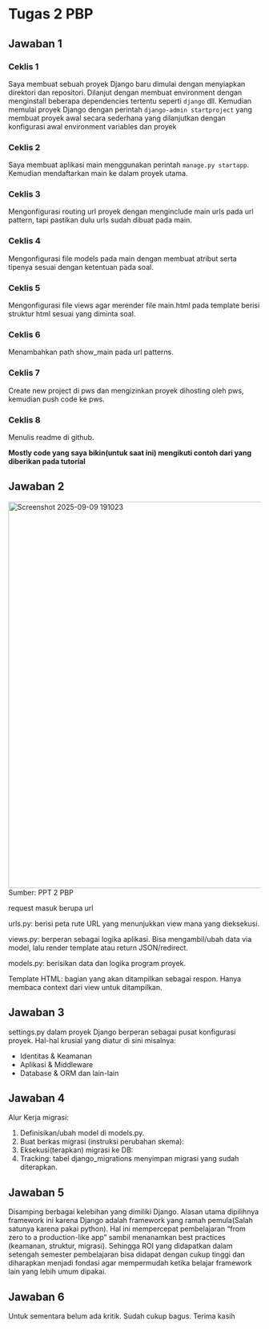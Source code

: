# Tugas 2 PBP

## Jawaban 1
### Ceklis 1
Saya membuat sebuah proyek Django baru dimulai dengan menyiapkan direktori dan repositori. Dilanjut dengan membuat environment dengan menginstall beberapa dependencies tertentu seperti `django` dll. Kemudian memulai proyek Django dengan perintah `django-admin startproject` yang membuat proyek awal secara sederhana yang dilanjutkan dengan konfigurasi awal environment variables dan proyek
### Ceklis 2
Saya membuat aplikasi main menggunakan perintah `manage.py startapp`. Kemudian mendaftarkan main ke dalam proyek utama.
### Ceklis 3
Mengonfigurasi routing url proyek dengan menginclude main urls pada url pattern, tapi pastikan dulu urls sudah dibuat pada main.
### Ceklis 4
Mengonfigurasi file models pada main dengan membuat atribut serta tipenya sesuai dengan ketentuan pada soal.
### Ceklis 5
Mengonfigurasi file views agar merender file main.html pada template berisi struktur html sesuai yang diminta soal.
### Ceklis 6
Menambahkan path show_main pada url patterns.
### Ceklis 7
Create new project di pws dan mengizinkan proyek dihosting oleh pws, kemudian push code ke pws.
### Ceklis 8
Menulis readme di github.
  
**Mostly code yang saya bikin(untuk saat ini) mengikuti contoh dari yang diberikan pada tutorial**

## Jawaban 2

<img width="1297" height="770" alt="Screenshot 2025-09-09 191023" src="https://github.com/user-attachments/assets/0df7733c-e89a-435a-8232-13c58fdee343" />
Sumber: PPT 2 PBP

request masuk berupa url

urls.py: berisi peta rute URL yang menunjukkan view mana yang dieksekusi.

views.py: berperan sebagai logika aplikasi. Bisa mengambil/ubah data via model, lalu render template atau return JSON/redirect.

models.py: berisikan data dan logika program proyek.

Template HTML: bagian yang akan ditampilkan sebagai respon. Hanya membaca context dari view untuk ditampilkan.

## Jawaban 3
settings.py dalam proyek Django berperan sebagai pusat konfigurasi proyek. Hal-hal krusial yang diatur di sini misalnya:
- Identitas & Keamanan
- Aplikasi & Middleware
- Database & ORM
dan lain-lain

## Jawaban 4
Alur Kerja migrasi:
1. Definisikan/ubah model di models.py.
2. Buat berkas migrasi (instruksi perubahan skema):
3. Eksekusi(terapkan) migrasi ke DB:
4. Tracking: tabel django_migrations menyimpan migrasi yang sudah diterapkan.

## Jawaban 5
Disamping berbagai kelebihan yang dimiliki Django. Alasan utama dipilihnya framework ini karena Django adalah framework yang ramah pemula(Salah satunya karena pakai python). Hal ini mempercepat pembelajaran “from zero to a production-like app” sambil menanamkan best practices (keamanan, struktur, migrasi). Sehingga ROI yang didapatkan dalam setengah semester pembelajaran bisa didapat dengan cukup tinggi dan diharapkan menjadi fondasi agar mempermudah ketika belajar framework lain yang lebih umum dipakai.

## Jawaban 6
Untuk sementara belum ada kritik. Sudah cukup bagus. Terima kasih
